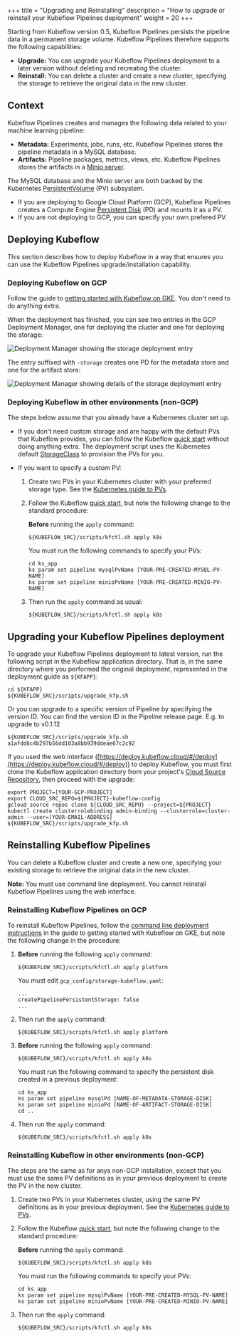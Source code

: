 +++
title = "Upgrading and Reinstalling"
description = "How to upgrade or reinstall your Kubeflow Pipelines deployment"
weight = 20
+++

Starting from Kubeflow version 0.5, Kubeflow Pipelines persists the
pipeline data in a permanent storage volume. Kubeflow Pipelines therefore
supports the following capabilities:

* **Upgrade:** You can upgrade your Kubeflow Pipelines deployment to a
  later version without deleting and recreating the cluster.
* **Reinstall:** You can delete a cluster and create a new cluster, specifying
  the storage to retrieve the original data in the new cluster.

## Context

Kubeflow Pipelines creates and manages the following data related to your 
machine learning pipeline: 

* **Metadata:** Experiments, jobs, runs, etc. Kubeflow Pipelines 
  stores the pipeline metadata in a MySQL database.
* **Artifacts:** Pipeline packages, metrics, views, etc. Kubeflow Pipelines 
  stores the artifacts in a [Minio server](https://docs.minio.io/).

The MySQL database and the Minio server are both backed by the Kubernetes
[PersistentVolume](https://kubernetes.io/docs/concepts/storage/persistent-volumes/#types-of-persistent-volumes)
(PV) subsystem. 

* If you are deploying to Google Cloud Platform (GCP), Kubeflow Pipelines 
  creates a Compute Engine 
  [Persistent Disk](https://cloud.google.com/persistent-disk/) (PD)
  and mounts it as a PV. 
* If you are not deploying to GCP, you can specify your own prefered PV.

## Deploying Kubeflow

This section describes how to deploy Kubeflow in a way that ensures you can use
the Kubeflow Pipelines upgrade/installation capability.

### Deploying Kubeflow on GCP 

Follow the guide to [getting started with Kubeflow on
GKE](/docs/started/getting-started-gke/). You don't need to do anything extra. 

When the deployment has finished, you can see two entries in the GCP 
Deployment Manager, one for deploying the cluster and one for
deploying the storage:

<img src="/docs/images/pipelines-deployment-storage1.png" 
  alt="Deployment Manager showing the storage deployment entry"
  class="mt-3 mb-3 border border-info rounded">

The entry suffixed with `-storage` creates one PD for the metadata store and one
for the artifact store:

<img src="/docs/images/pipelines-deployment-storage2.png" 
  alt="Deployment Manager showing details of the storage deployment entry"
  class="mt-3 mb-3 border border-info rounded">

### Deploying Kubeflow in other environments (non-GCP) 

The steps below assume that you already have a Kubernetes cluster set up.

* If you don't need custom storage and are happy with the default PVs that
  Kubeflow provides, you can follow the Kubeflow
  [quick start](/docs/started/getting-started/#kubeflow-quick-start)
  without doing anything extra. The deployment script uses the Kubernetes 
  default
  [StorageClass](https://kubernetes.io/docs/concepts/storage/storage-classes/#the-storageclass-resource)
  to provision the PVs for you. 

* If you want to specify a custom PV:

  1. Create two PVs in your Kubernetes cluster with your preferred storage type. 
     See the
     [Kubernetes guide to PVs](https://kubernetes.io/docs/concepts/storage/persistent-volumes/#persistent-volumes).  

  1. Follow the Kubeflow
     [quick start](/docs/started/getting-started/#kubeflow-quick-start),
     but note the following change to the standard procedure:

        **Before** running the `apply` command:

        ```
        ${KUBEFLOW_SRC}/scripts/kfctl.sh apply k8s
        ```

        You must run the following commands to specify your PVs:

        ```
        cd ks_app
        ks param set pipeline mysqlPvName [YOUR-PRE-CREATED-MYSQL-PV-NAME]
        ks param set pipeline minioPvName [YOUR-PRE-CREATED-MINIO-PV-NAME]
        ```

  1. Then run the `apply` command as usual:

        ```
        ${KUBEFLOW_SRC}/scripts/kfctl.sh apply k8s
        ``` 

## Upgrading your Kubeflow Pipelines deployment

To upgrade your Kubeflow Pipelines deployment to latest version, run the following script in the 
Kubeflow application directory. That is, in the same directory where you 
performed the original deployment, represented in the deployment guide as
`${KFAPP}`:

```
cd ${KFAPP}
${KUBEFLOW_SRC}/scripts/upgrade_kfp.sh
```
Or you can upgrade to a specific version of Pipeline by specifying the version ID. You can find the version ID in the Pipeline release page. E.g. to upgrade to v0.1.12
```
${KUBEFLOW_SRC}/scripts/upgrade_kfp.sh a1afdd6c4b297b56dd103a8bb939ddeae67c2c92
```

If you used the web interface
([https://deploy.kubeflow.cloud/#/deploy](https://deploy.kubeflow.cloud/#/deploy))
to deploy Kubeflow, you must first clone the Kubeflow application directory 
from your project's 
[Cloud Source Repository](https://cloud.google.com/sdk/gcloud/reference/source/repos/clone), 
then proceed with the upgrade:

```
export PROJECT=[YOUR-GCP-PROJECT]
export CLOUD_SRC_REPO=${PROJECT}-kubeflow-config
gcloud source repos clone ${CLOUD_SRC_REPO} --project=${PROJECT}
kubectl create clusterrolebinding admin-binding --clusterrole=cluster-admin --user=[YOUR-EMAIL-ADDRESS]
${KUBEFLOW_SRC}/scripts/upgrade_kfp.sh 
```

## Reinstalling Kubeflow Pipelines

You can delete a Kubeflow cluster and create a new one, specifying
your existing storage to retrieve the original data in the new cluster.

**Note:** You must use command line deployment. You cannot reinstall
Kubeflow Pipelines using the web interface.

### Reinstalling Kubeflow Pipelines on GCP

To reinstall Kubeflow Pipelines, follow the [command line deployment 
instructions](/docs/started/getting-started-gke/#deploy-kubeflow-on-gke-using-the-command-line)
in the guide to getting started with Kubeflow on GKE, but note the following
change in the procedure:

1. **Before** running the following `apply` command:

    ```
    ${KUBEFLOW_SRC}/scripts/kfctl.sh apply platform
    ```

    You must edit `gcp_config/storage-kubeflow.yaml`:

    ```
    ...
    createPipelinePersistentStorage: false
    ...
    ```

1. Then run the `apply` command:

    ```
    ${KUBEFLOW_SRC}/scripts/kfctl.sh apply platform
    ```

1. **Before** running the following `apply` command:

    ```
    ${KUBEFLOW_SRC}/scripts/kfctl.sh apply k8s
    ```

    You must run the following command to specify the persistent disk created 
    in a previous deployment:

    ```
    cd ks_app
    ks param set pipeline mysqlPd [NAME-OF-METADATA-STORAGE-DISK]
    ks param set pipeline minioPd [NAME-OF-ARTIFACT-STORAGE-DISK]
    cd ..
    ```

1. Then run the `apply` command:

    ```
    ${KUBEFLOW_SRC}/scripts/kfctl.sh apply k8s
    ``` 

### Reinstalling Kubeflow in other environments (non-GCP) 

The steps are the same as for anys non-GCP installation, except that you
must use the same PV definitions as in your previous deployment to create the
PV in the new cluster.

1. Create two PVs in your Kubernetes cluster, using the same PV definitions as
   in your previous deployment. See the
   [Kubernetes guide to PVs](https://kubernetes.io/docs/concepts/storage/persistent-volumes/#persistent-volumes).  

1. Follow the Kubeflow
   [quick start](/docs/started/getting-started/#kubeflow-quick-start),
   but note the following change to the standard procedure:

    **Before** running the `apply` command:

    ```
    ${KUBEFLOW_SRC}/scripts/kfctl.sh apply k8s
    ```

    You must run the following commands to specify your PVs:

    ```
    cd ks_app
    ks param set pipeline mysqlPvName [YOUR-PRE-CREATED-MYSQL-PV-NAME]
    ks param set pipeline minioPvName [YOUR-PRE-CREATED-MINIO-PV-NAME]
    ```

1. Then run the `apply` command:

    ```
    ${KUBEFLOW_SRC}/scripts/kfctl.sh apply k8s
    ``` 
